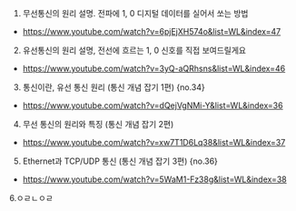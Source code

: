 1. 무선통신의 원리 설명. 전파에 1, 0 디지털 데이터를 실어서 쏘는 방법
- https://www.youtube.com/watch?v=6pjEjXH574o&list=WL&index=47

2. 유선통신의 원리 설명, 전선에 흐르는 1, 0 신호를 직접 보여드릴게요
- https://www.youtube.com/watch?v=3yQ-aQRhsns&list=WL&index=46

3. 통신이란, 유선 통신 원리 (통신 개념 잡기 1편) {no.34}
- https://www.youtube.com/watch?v=dQejVgNMi-Y&list=WL&index=36

4. 무선 통신의 원리와 특징 (통신 개념 잡기 2편)
- https://www.youtube.com/watch?v=xw7T1D6Lq38&list=WL&index=37

5. Ethernet과 TCP/UDP 통신 (통신 개념 잡기 3편) {no.36}
- https://www.youtube.com/watch?v=5WaM1-Fz38g&list=WL&index=38

6.ㅇㄹㄴㅇㄹ
